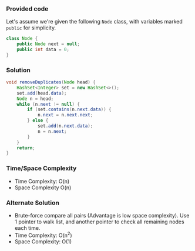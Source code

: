 ### Provided code

Let's assume we're given the following `Node` class, with variables marked `public` for simplicity.
```java
class Node {
    public Node next = null;
    public int data = 0;
}
```

### Solution

```java
void removeDuplicates(Node head) {
    HashSet<Integer> set = new HashSet<>();
    set.add(head.data);
    Node n = head;
    while (n.next != null) {
        if (set.contains(n.next.data)) {
            n.next = n.next.next;
        } else {
            set.add(n.next.data);
            n = n.next;
        }
    }
    return;
}
```

### Time/Space Complexity

- Time Complexity: O(n)
- Space Complexity O(n)

### Alternate Solution

- Brute-force compare all pairs (Advantage is low space complexity). Use 1 pointer to walk list, and another pointer to check all remaining nodes each time.
- Time Complexity: O(n<sup>2</sup>)
- Space Complexity: O(1)
